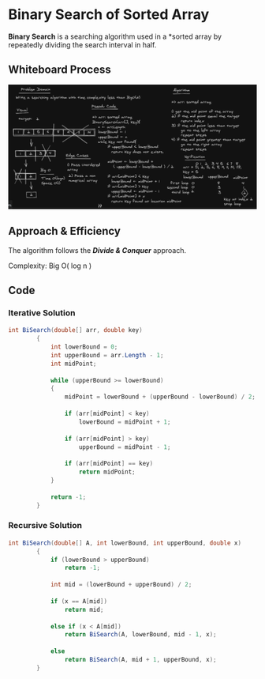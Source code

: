 ﻿# Binary Search of Sorted Array

**Binary Search** is a searching algorithm used in a *sorted array by repeatedly dividing the search interval in half. 

## Whiteboard Process
![image](./array-binary-search.png)

## Approach & Efficiency

The algorithm follows the ***Divide & Conquer*** approach.

Complexity: Big O( log n )

## Code

### Iterative Solution

```c#
int BiSearch(double[] arr, double key)
        {
            int lowerBound = 0;
            int upperBound = arr.Length - 1;
            int midPoint;

            while (upperBound >= lowerBound)
            {
                midPoint = lowerBound + (upperBound - lowerBound) / 2;

                if (arr[midPoint] < key)
                    lowerBound = midPoint + 1;

                if (arr[midPoint] > key)
                    upperBound = midPoint - 1;

                if (arr[midPoint] == key)
                    return midPoint;
            }

            return -1;
        }
```

### Recursive Solution

```c#
int BiSearch(double[] A, int lowerBound, int upperBound, double x)
        {
            if (lowerBound > upperBound)
                return -1;

            int mid = (lowerBound + upperBound) / 2;

            if (x == A[mid])
                return mid;

            else if (x < A[mid])
                return BiSearch(A, lowerBound, mid - 1, x);

            else
                return BiSearch(A, mid + 1, upperBound, x);
        }
```